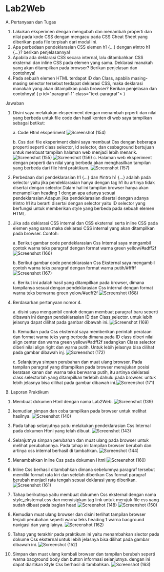 # Lab2Web
A. Pertanyaan dan Tugas
1. Lakukan eksperimen dengan mengubah dan menambah properti dan nilai pada kode CSS 
dengan mengacu pada CSS Cheat Sheet yang diberikan pada file terpisah dari modul ini.
2. Apa perbedaan pendeklarasian CSS elemen h1 {...} dengan #intro h1 {...}? berikan 
penjelasannya!
3. Apabila ada deklarasi CSS secara internal, lalu ditambahkan CSS eksternal dan inline CSS pada 
elemen yang sama. Deklarasi manakah yang akan ditampilkan pada browser? Berikan 
penjelasan dan contohnya!
4. Pada sebuah elemen HTML terdapat ID dan Class, apabila masing-masing selector tersebut 
terdapat deklarasi CSS, maka deklarasi manakah yang akan ditampilkan pada browser? 
Berikan penjelasan dan contohnya! ( p id="paragraf-1" class="text-paragraf"> )

Jawaban

1. Disini saya melakukan eksperiment dengan menambah prperti dan nilai yang berbeda untuk file code dan hasil konten di    web saya tampilkan sebagai betikut:

   a. Code Html eksperiment
![Screenshot (154)](https://user-images.githubusercontent.com/101716699/159901513-efa27955-8223-465e-968b-9cd00418d536.png)

   b. Css dari file eksperiment
   disini saya membuat Css dengan beberapa properti seperti class selector, Id selector, dan cssbaground bertujuan        untuk membuat tampilan halaman web menjadi lebih menarik.
![Screenshot (155)](https://user-images.githubusercontent.com/101716699/159901529-05a0e01f-3ff3-441d-9b8d-759b50157500.png)
![Screenshot (156)](https://user-images.githubusercontent.com/101716699/159901533-b89b4fa4-7726-4e01-bedf-8175f62db383.png)
   c. Halaman web eksperiment
   dengan properti dan nilai yang berbeda akan menghasilkan tampilan yang berbeda dari file html praktikum.
![Screenshot (157)](https://user-images.githubusercontent.com/101716699/159901542-b450998c-7b00-4ed1-aa3f-4d5f5e84d2db.png)

2. Perbedaan dari pendeklarasian h1 {...} dan #intro h1 {...} adalah pada selector yaitu jika pendeklarasian hanya        dengan tag h1 itu artinya tidak disertai dengan selector.Dalam hal ini tampilan browser hanya akan menampilkan          heading 1 dengan apa adanya sesuai pendeklarasian.Adapun jika pendeklarasian disertai dengan adanya #intro h1 itu      berarti disertai dengan selector yaitu ID selector yang berfungsi untuk memberikan style yang berbeda pada sebuah
   elemen HTML.
   
3. Jika ada deklarasi CSS internal dan CSS eksternal serta inline CSS pada elemen yang sama maka deklarasi CSS internal    yang akan ditampilkan pada browser. Contoh:

   a. Berikut gambar code pendeklarasian Css Internal saya mengambil contok warna teks paragraf dengan format warna green yellow/#adff2f
![Screenshot (166)](https://user-images.githubusercontent.com/101716699/159928554-171b3c91-d210-4339-9c05-3bc4d23371c9.png)

   b. Berikut gambar code pendeklarasian Css Eksternal saya mengambil contoh warna teks paragraf dengan format warna putih/#fffff
![Screenshot (167)](https://user-images.githubusercontent.com/101716699/159929031-4cfad210-0468-47ec-b8be-38753b69bd7c.png)

   c. Berikut ini adalah hasil yang ditampilkan pada browser, dimana tampilanya sesuai dengan pendeklarasian Css             internal dengan format warna teks berwarna green yelow/#adff2f
![Screenshot (168)](https://user-images.githubusercontent.com/101716699/159929244-493c323a-68d9-419e-ac46-b12af585c8b2.png)

4. Berdasarkan pertanyaan nomor 4.

   a. disini saya mengambil contoh dengan membuat paragraf baru seperti dibawah ini dengan pendeklarasian ID dan Class selector. untuk lebih jelasnya dapat dilihat pada gambar dibawah ini.
![Screenshot (169)](https://user-images.githubusercontent.com/101716699/159933518-99383b13-0c21-4611-956b-48daa01dd9bf.png)

   b. Kemudian pada Css eksternal saya memberikan perintah perataan dan format warna teks yang berbeda dimana pada ID class diberi nilai align center dan warna green yellow/#adff2f sedangkan Class selector diberi nilai align right dan warna putih. Untuk lebih jelasnya bisa dilihat pada gambar dibawah inj.
![Screenshot (172)](https://user-images.githubusercontent.com/101716699/159935860-4665f954-55ad-41a9-bfaa-47426bc1a7b9.png)

   c. Selanjutnya simpan perubahan dan muat ulang browser. Pada tampilan paragraf yang ditampilkan pada browser menujukan posisi kerataan kanan dan warna teks berwarna putih, itu artinya deklarasi class selectorlah yang ditampilkan terlebih dahulu pada browser. untuk lebih jelasnya bisa dilihat pada gambar dibawah ini.![Screenshot (171)](https://user-images.githubusercontent.com/101716699/159936623-b52961ca-9423-4717-bb31-3fb2072fbe9a.png)


B. Laporan Praktikum

1. Membuat dokumen Html dengan nama Lab2Web.
![Screenshot (139)](https://user-images.githubusercontent.com/101716699/159722969-ad3210f3-5b60-43aa-a62b-5a130f4de0c8.png)

2. kemudian simpan dan coba tampilkan pada browser untuk melihat hasilnya.
![Screenshot (140)](https://user-images.githubusercontent.com/101716699/159723121-055d13ad-971b-43a6-a59b-bd7ae4cb8124.png)

3. Pada tahap selanjutnya yaitu melakukan pendeklarasian Css Internal pada dokumen Html yang telah dibuat.
![Screenshot (143)](https://user-images.githubusercontent.com/101716699/159723132-27d259b7-4b25-4c9c-a689-c39bc2e0e22c.png)

4. Selanjutnya simpan perubahan dan muat ulang pada browser untuk melihat perubahannya. Pada tahap ini tampilan browser berubah dan artinya css internal berhasil di tambahkan.
![Screenshot (144)](https://user-images.githubusercontent.com/101716699/159723138-06d9d93d-c660-40a9-aff4-721ba4c16a61.png)

5. Menambahkan Inline Css pada dokumen Html
![Screenshot (160)](https://user-images.githubusercontent.com/101716699/159926509-766fb6c0-f0b1-416f-8fc8-b4d437361e44.png)


6. Inline Css berhasil ditambahkan dimana sebelumnya paragraf tersebut memiliki format rata kiri dan setelah diberikan Css format paragraf berubah menjadi rata tengah sesuai deklarasi yang diberikan.
![Screenshot (161)](https://user-images.githubusercontent.com/101716699/159926575-99426284-fa0c-4c25-a7cc-ead7a6aaa8c3.png)


7. Tahap berikutnya yaitu membuat dokumen Css eksternal dengan nama style_eksternal.css dan menyisipkan tag link untuk merujuk file css yang sudah dibuat pada bagian head
![Screenshot (148)](https://user-images.githubusercontent.com/101716699/159723160-2d5e8c4f-e2fe-400f-8ba5-357a05895f00.png)
![Screenshot (150)](https://user-images.githubusercontent.com/101716699/159723164-cbd9ad67-1ed7-4d68-b77b-dcb32e667f87.png)
   
8. Kemudian muat ulang browser dan disini terlihat tampilan browser terjadi perubahan seperti warna teks heading 1 warna bacground navigasi dan yang lainya.
![Screenshot (162)](https://user-images.githubusercontent.com/101716699/159926656-4df06c3e-8d0d-40b8-98c8-5e58a5eef585.png)


9. Tahap yang terakhir pada praktikum ini yaitu menambahkan slector pada dokume  Css eksternal untuk lebih jelasnya bisa dilihat pada gambar dibawah ini.
![Screenshot (152)](https://user-images.githubusercontent.com/101716699/159723177-01ce35e5-3f50-4085-8157-ce1dd6bb3588.png)

10. Simpan dan muat ulang kembali browser dan tampilan berubah seperti warna bacground body dan button informasi selanjutnya. dengan ini dapat diartikan Style Css berhasil di tambahkan.
![Screenshot (163)](https://user-images.githubusercontent.com/101716699/159926706-9318ff4b-b455-4d6e-8e91-aed18bf3c1f9.png)
